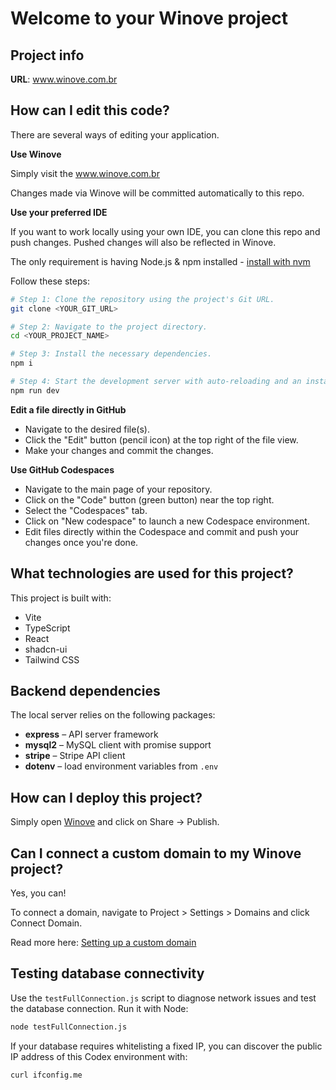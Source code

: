 # Welcome to your Winove project

## Project info

**URL**: www.winove.com.br
## How can I edit this code?

There are several ways of editing your application.

**Use Winove**

Simply visit the www.winove.com.br

Changes made via Winove will be committed automatically to this repo.

**Use your preferred IDE**

If you want to work locally using your own IDE, you can clone this repo and push changes. Pushed changes will also be reflected in Winove.

The only requirement is having Node.js & npm installed - [install with nvm](https://github.com/nvm-sh/nvm#installing-and-updating)

Follow these steps:

```sh
# Step 1: Clone the repository using the project's Git URL.
git clone <YOUR_GIT_URL>

# Step 2: Navigate to the project directory.
cd <YOUR_PROJECT_NAME>

# Step 3: Install the necessary dependencies.
npm i

# Step 4: Start the development server with auto-reloading and an instant preview.
npm run dev
```

**Edit a file directly in GitHub**

- Navigate to the desired file(s).
- Click the "Edit" button (pencil icon) at the top right of the file view.
- Make your changes and commit the changes.

**Use GitHub Codespaces**

- Navigate to the main page of your repository.
- Click on the "Code" button (green button) near the top right.
- Select the "Codespaces" tab.
- Click on "New codespace" to launch a new Codespace environment.
- Edit files directly within the Codespace and commit and push your changes once you're done.

## What technologies are used for this project?

This project is built with:

- Vite
- TypeScript
- React
- shadcn-ui
- Tailwind CSS

## Backend dependencies

The local server relies on the following packages:

- **express** – API server framework
- **mysql2** – MySQL client with promise support
- **stripe** – Stripe API client
- **dotenv** – load environment variables from `.env`

## How can I deploy this project?

Simply open [Winove](https://lovable.dev/projects/47e97737-0d5b-4617-a6fc-0cc3a9fb4b6b) and click on Share -> Publish.

## Can I connect a custom domain to my Winove project?

Yes, you can!

To connect a domain, navigate to Project > Settings > Domains and click Connect Domain.

Read more here: [Setting up a custom domain](https://docs.lovable.dev/tips-tricks/custom-domain#step-by-step-guide)


## Testing database connectivity

Use the `testFullConnection.js` script to diagnose network issues and test the
database connection. Run it with Node:

```sh
node testFullConnection.js
```

If your database requires whitelisting a fixed IP, you can discover the public
IP address of this Codex environment with:

```sh
curl ifconfig.me
```

